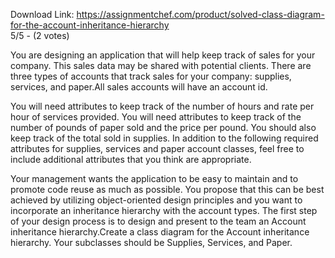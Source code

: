 Download Link: https://assignmentchef.com/product/solved-class-diagram-for-the-account-inheritance-hierarchy
<br>
5/5 - (2 votes)

You are designing an application that will help keep track of sales for your company. This sales data may be shared with potential clients. There are three types of accounts that track sales for your company: supplies, services, and paper.All sales accounts will have an account id.



You will need attributes to keep track of the number of hours and rate per hour of services provided. You will need attributes to keep track of the number of pounds of paper sold and the price per pound. You should also keep track of the total sold in supplies. In addition to the following required attributes for supplies, services and paper account classes, feel free to include additional attributes that you think are appropriate.

Your management wants the application to be easy to maintain and to promote code reuse as much as possible. You propose that this can be best achieved by utilizing object-oriented design principles and you want to incorporate an inheritance hierarchy with the account types. The first step of your design process is to design and present to the team an Account inheritance hierarchy.Create a class diagram for the Account inheritance hierarchy. Your subclasses should be Supplies, Services, and Paper.